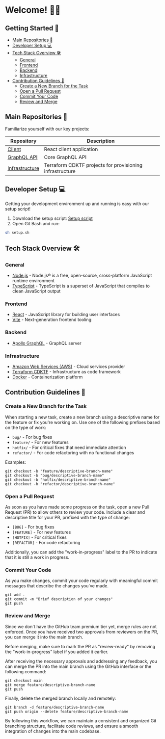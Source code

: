 # Welcome! 🚀🎉 <!-- omit in toc -->

## Getting Started 🏁 <!-- omit in toc -->

- [Main Repositories 📁](#main-repositories-)
- [Developer Setup 💻](#developer-setup-)
- [Tech Stack Overview 🛠️](#tech-stack-overview-️)
  - [General](#general)
  - [Frontend](#frontend)
  - [Backend](#backend)
  - [Infrastructure](#infrastructure)
- [Contribution Guidelines 🤝](#contribution-guidelines-)
  - [Create a New Branch for the Task](#create-a-new-branch-for-the-task)
  - [Open a Pull Request](#open-a-pull-request)
  - [Commit Your Code](#commit-your-code)
  - [Review and Merge](#review-and-merge)

## Main Repositories 📁

Familiarize yourself with our key projects:

| Repository | Description |
| --- | --- |
| [Client](https://github.com/Magiscribe/Magiscribe-Client) | React client application |
| [GraphQL API](https://github.com/Magiscribe/Magiscribe-API) | Core GraphQL API |
| [Infrastructure](https://github.com/Magiscribe/Magiscribe-Infrastructure) | Terraform CDKTF projects for provisioning infrastructure |

## Developer Setup 💻

Getting your development environment up and running is easy with our setup script!

1. Download the setup script: [Setup script](../scripts/setup.sh)
2. Open Git Bash and run:

```sh
sh setup.sh
```

## Tech Stack Overview 🛠️

### General
- [Node.js](https://nodejs.org/) - Node.js® is a free, open-source, cross-platform JavaScript runtime environment
- [TypeScript](https://www.typescriptlang.org/) - TypeScript is a superset of JavaScript that compiles to clean JavaScript output

### Frontend
- [React](https://reactjs.org/) - JavaScript library for building user interfaces
- [Vite](https://vitejs.dev/) - Next-generation frontend tooling

### Backend
- [Apollo GraphQL](https://www.apollographql.com/) - GraphQL server

### Infrastructure
- [Amazon Web Services (AWS)](https://aws.amazon.com/) - Cloud services provider
- [Terraform CDKTF](https://learn.hashicorp.com/tutorials/terraform/cdktf) - Infrastructure as code framework
- [Docker](https://www.docker.com/) - Containerization platform

## Contribution Guidelines 🤝

### Create a New Branch for the Task

When starting a new task, create a new branch using a descriptive name for the feature or fix you're working on. Use one of the following prefixes based on the type of work:

- `bug/` - For bug fixes
- `feature/` - For new features
- `hotfix/` - For critical fixes that need immediate attention
- `refactor/` - For code refactoring with no functional changes

Examples:

```plain
git checkout -b "feature/descriptive-branch-name"
git checkout -b "bug/descriptive-branch-name"
git checkout -b "hotfix/descriptive-branch-name"
git checkout -b "refactor/descriptive-branch-name"
```

### Open a Pull Request

As soon as you have made some progress on the task, open a new Pull Request (PR) to allow others to review your code. Include a clear and descriptive title for your PR, prefixed with the type of change:

- `[BUG]` - For bug fixes
- `[FEATURE]` - For new features
- `[HOTFIX]` - For critical fixes
- `[REFACTOR]` - For code refactoring

Additionally, you can add the "work-in-progress" label to the PR to indicate that it is still a work in progress.

### Commit Your Code

As you make changes, commit your code regularly with meaningful commit messages that describe the changes you've made.

```plain
git add .
git commit -m "Brief description of your changes"
git push
```

### Review and Merge

Since we don't have the GitHub team premium tier yet, merge rules are not enforced. Once you have received two approvals from reviewers on the PR, you can merge it into the main branch.

Before merging, make sure to mark the PR as "review-ready" by removing the "work-in-progress" label if you added it earlier.

After receiving the necessary approvals and addressing any feedback, you can merge the PR into the main branch using the GitHub interface or the following command:

```plain
git checkout main
git merge feature/descriptive-branch-name
git push
```

Finally, delete the merged branch locally and remotely:

```plain
git branch -d feature/descriptive-branch-name
git push origin --delete feature/descriptive-branch-name
```

By following this workflow, we can maintain a consistent and organized Git branching structure, facilitate code reviews, and ensure a smooth integration of changes into the main codebase.
